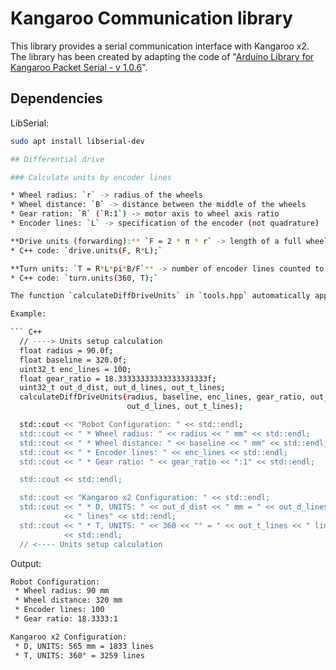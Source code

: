 # Kangaroo Communication library

This library provides a serial communication interface with Kangaroo x2.
The library has been created by adapting the code of "[Arduino Library for Kangaroo Packet Serial - v 1.0.6](https://www.dimensionengineering.com/info/arduino)".

## Dependencies

LibSerial:
```bash
sudo apt install libserial-dev

## Differential drive

### Calculate units by encoder lines 

* Wheel radius: `r` -> radius of the wheels
* Wheel distance: `B` -> distance between the middle of the wheels
* Gear ration: `R` (`R:1`) -> motor axis to wheel axis ratio
* Encoder lines: `L` -> specification of the encoder (not quadrature)

**Drive units (forwarding):** `F = 2 * π * r` -> length of a full wheel turn
* C++ code: `drive.units(F, R*L);`

**Turn units: `T = R*L*pi*B/F`** -> number of encoder lines counted to turn of 360°
* C++ code: `turn.units(360, T);`

The function `calculateDiffDriveUnits` in `tools.hpp` automatically applies these formulas to setup the controller.

Example:

``` C++
  // ----> Units setup calculation
  float radius = 90.0f;
  float baseline = 320.0f;
  uint32_t enc_lines = 100;
  float gear_ratio = 18.33333333333333333333f;
  uint32_t out_d_dist, out_d_lines, out_t_lines;
  calculateDiffDriveUnits(radius, baseline, enc_lines, gear_ratio, out_d_dist,
                          out_d_lines, out_t_lines);

  std::cout << "Robot Configuration: " << std::endl;
  std::cout << " * Wheel radius: " << radius << " mm" << std::endl;
  std::cout << " * Wheel distance: " << baseline << " mm" << std::endl;
  std::cout << " * Encoder lines: " << enc_lines << std::endl;
  std::cout << " * Gear ratio: " << gear_ratio << ":1" << std::endl;

  std::cout << std::endl;

  std::cout << "Kangaroo x2 Configuration: " << std::endl;
  std::cout << " * D, UNITS: " << out_d_dist << " mm = " << out_d_lines
            << " lines" << std::endl;
  std::cout << " * T, UNITS: " << 360 << "° = " << out_t_lines << " lines"
            << std::endl;
  // <---- Units setup calculation
```

Output:
``` bash
Robot Configuration: 
 * Wheel radius: 90 mm
 * Wheel distance: 320 mm
 * Encoder lines: 100
 * Gear ratio: 18.3333:1

Kangaroo x2 Configuration: 
 * D, UNITS: 565 mm = 1833 lines
 * T, UNITS: 360° = 3259 lines
```


